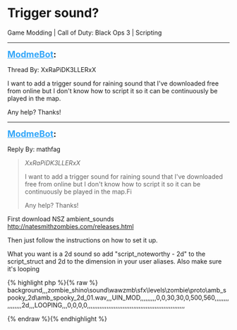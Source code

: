 # Trigger sound?
Game Modding | Call of Duty: Black Ops 3 | Scripting

---
<strong style="font-size: 1.4em;"><span style="text-decoration: underline;text-decoration-color: #34a7f9;"><span style="color:#34a7f9;">ModmeBot</span></span>:</strong>

<p>Thread By: XxRaPiDK3LLERxX<br /><p style="text-align:left;">I want to add a trigger sound for raining sound that I&#39;ve downloaded free from online but I don&#39;t know how to script it so it can be continuously be played in the map.</p><p style="text-align:left;"></p><p style="text-align:left;">Any help? Thanks!</p></p>

---
<strong style="font-size: 1.4em;"><span style="text-decoration: underline;text-decoration-color: #34a7f9;"><span style="color:#34a7f9;">ModmeBot</span></span>:</strong>

<p>Reply By: mathfag<br /><blockquote><em>XxRaPiDK3LLERxX</em><p style="text-align:left;">I want to add a trigger sound for raining sound that I&#39;ve downloaded free from online but I don&#39;t know how to script it so it can be continuously be played in the map.Fi</p><p style="text-align:left;"></p><p style="text-align:left;">Any help? Thanks!</p></blockquote><p style="text-align:left;">First download NSZ ambient_sounds <a href="http://natesmithzombies.com/releases.html">http://natesmithzombies.com/releases.html</a></p><p style="text-align:left;"></p><p style="text-align:left;">Then just follow the instructions on how to set it up.</p><p style="text-align:left;">What you want is a 2d sound so add &quot;script_noteworthy - 2d&quot; to the script_struct and 2d to the dimension in your user aliases. Also make sure it&#39;s looping</p><p style="text-align:left;"></p>{% highlight php %}{% raw %}
background,,,zombie_shino\sound\wawzmb\sfx\levels\zombie\proto\amb_spooky_2d\amb_spooky_2d_01.wav,,,UIN_MOD,,,,,,,,,0,0,30,30,0,500,560,,,,,,,,,,,,,,,,2d,,,LOOPING,,,0,0,0,0,,,,,,,,,,,,,,,,,,,,,,,,,,,,,,,,,,,,,,,,,,,,,,,,,,,,,,,

{% endraw %}{% endhighlight %}
</p>
